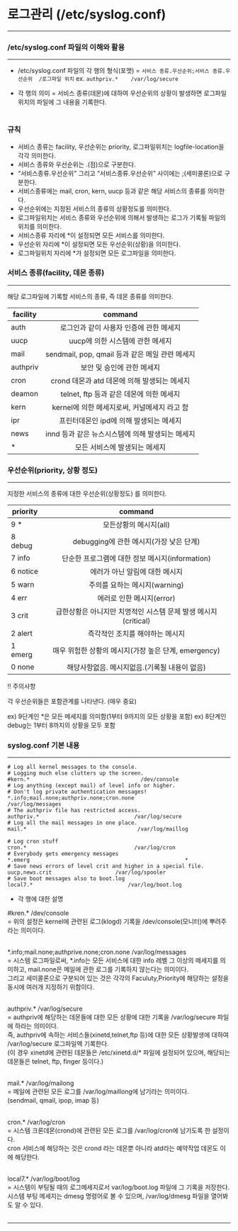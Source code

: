 # 로그관리 (/etc/syslog.conf)

---

### /etc/syslog.conf 파일의 이해와 활용

---

- /etc/syslog.conf 파일의 각 행의 형식(포맷)
= `서비스 종류.우선순위;서비스 종류.우선순위  /로그파일 위치`
ex. `authpriv.*    /var/log/secure`

- 각 행의 의미
= 서비스 종류(데몬)에 대하여 우선순위의 상황이 발생하면 로그파일 위치의 파일에 그 내용을 기록한다.
</br> </br>
### 규칙
- 서비스 종류는 facility, 우선순위는 priority, 로그파일위치는 logfile-location을 각각 의미한다.
- 서비스 종류와 우선순위는 .(점)으로 구분한다.
- “서비스종류.우선순위” 그리고 “서비스종류.우선순위” 사이에는 ;(세미콜론)으로 구분한다.
- 서비스종류에는 mail, cron, kern, uucp 등과 같은 해당 서비스의 종류를 의미한다.
- 우선순위에는 지정된 서비스의 종류의 상황정도를 의미한다.
- 로그파일위치는 서비스 종류와 우선순위에 의해서 발생하는 로그가 기록될 파일의 위치를 의미한다. 
- 서비스종류 자리에 *이 설정되면 모든 서비스를 의미한다.
- 우선순위 자리에 *이 설정되면 모든 우선순위(상황)을 의미한다.
- 로그파일위치 자리에 *가 설정되면 모든 로그파일을 의미한다.

### 서비스 종류(facility, 데몬 종류)

---

해당 로그파일에 기록할 서비스의 종류, 즉 데몬 종류를 의미한다.

| facility | command |
| -------- | :------: | 
| auth | 로그인과 같이 사용자 인증에 관한 메세지 |
| uucp | uucp에 의한 시스템에 관한 메세지 |
| mail | sendmail, pop, qmail 등과 같은 메일 관련 메세지 |
| authpriv | 보안 및 승인에 관한 메세지 |
| cron | crond 데몬과 atd 데몬에 의해 발생되는 메세지 |
| deamon | telnet, ftp 등과 같은 데몬에 의한 메세지 |
| kern | kernel에 의한 메세지로써, 커널메세지 라고 함 |
| ipr | 프린터데몬인 ipd에 의해 발생되는 메세지 |
| news | innd 등과 같은 뉴스시스템에 의해 발생되는 메세지 |
| * | 모든 서비스에 발생되는 메세지 |

### 우선순위(priority, 상황 정도)

---

지정한 서비스의 종류에 대한 우선순위(상황정도) 를 의미한다.

| priority | command |
| -------- | :------: | 
| 9 *  | 모든상황의 메시지(all) |
| 8 debug | debugging에 관한 메시지(가장 낮은 단계) |
| 7 info | 단순한 프로그램에 대한 정보 메시지(information) |
| 6 notice | 에러가 아닌 알림에 대한 메시지 |
| 5 warn | 주의를 요하는 메시지(warning) |
| 4 err | 에러로 인한 메시지(error) |
| 3 crit | 급한상황은 아니지만 치명적인 시스템 문제 발생 메시지(critical) |
| 2 alert | 즉각적인 조치를 해야하는 메시지 |
| 1 emerg | 매우 위험한 상황의 메시지(가장 높은 단계, emergency) |
| 0 none | 해당사항없음. 메시지없음.(기록될 내용이 없음) |

!! 주의사항

각 우선순위들은 포함관계를 나타낸다. (매우 중요)

ex) 9단계인 *은 모든 메세지를 의미함(1부터 9까지의 모든 상황을 포함)
ex) 8단계인 debug는 1부터 8까지의 상황을 모두 포함

### syslog.conf 기본 내용

---

```
# Log all kernel messages to the console.
# Logging much else clutters up the screen.
#kern.*                                   /dev/console
# Log anything (except mail) of level info or higher.
# Don't log private authentication messages!
*.info;mail.none;authpriv.none;cron.none                /var/log/messages
# The authpriv file has restricted access.
authpriv.*                              /var/log/secure
# Log all the mail messages in one place.
mail.*                                   /var/log/maillog

# Log cron stuff
cron.*                                  /var/log/cron
# Everybody gets emergency messages
*.emerg                                                 *
# Save news errors of level crit and higher in a special file.
uucp,news.crit                    /var/log/spooler
# Save boot messages also to boot.log
local7.*                              /var/log/boot.log
```

- 각 행에 대한 설명

#kren.*  /dev/console </br>
= 위의 설정은 kernel에 관련된 로그(klogd) 기록을 /dev/console(모니터)에 뿌려주라는 의미이다. </br></br>

*.info;mail.none;authprive.none;cron.none    /var/log/messages </br>
= 시스템 로그파일로써, *.info는 모든 서비스에 대한 info 레벨 그 이상의 메세지를 의미하고, mail.none은 메일에 관한 로그를 기록하지 않는다는 의미이다. </br>
그리고 세미콜론으로 구분되어 있는 것은 각각의 Faculuty,Priority에 해당하는 설정을 동시에 여러개 지정하기 위함이다. </br></br>

authpriv.*     /var/log/secure </br> 
= authpriv에 해당하는 데몬들에 대한 모든 상황에 대한 기록을 /var/log/secure 파일에 하라는 의미이다. </br>
즉, authpriv에 속하는 서비스들(xinetd,telnet,ftp 등)에 대한 모든 상황발생에 대하여 /var/log/secure 로그파일엑 기록한다. </br>
(이 경우 xinetd에 관련된 데몬들은 /etc/xinetd.d/* 파일에 설정되어 있으며, 해당되는 데몬들은 telnet, ftp, finger 등이다.) </br></br>

mail.*  /var/log/mailong </br>
= 메일에 관련된 모든 로그를 /var/log/maillong에 남기라는 의미이다. </br>
(sendmail, qmail, ipop, imap 등) </br></br>

cron.*  /var/log/cron  </br>
= 시스템 크론데몬(crond)에 관련된 모든 로그를 /var/log/cron에 남기도록 한 설정이다. </br>
cron 서비스에 해당하는 것은  crond 라는 데몬뿐 아니라 atd라는 예약작업 데몬도 이에 해당한다. </br></br>

local7.*  /var/log/boot/log </br>
= 시스템이 부팅될 때의 로그메세지로서 var/log/boot.log 파일에 그 기록을 저장한다. </br>
시스템 부팅 메세지는 dmesg 명령어로 볼 수 있으며, /var/log/dmesg 파일을 열어봐도 알 수 있다. </br></br>

---
